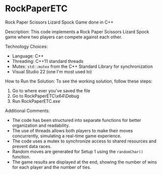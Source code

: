 # RockPaperETC
Rock Paper Scissors Lizard Spock Game done in C++

Description:
This code implements a Rock Paper Scissors Lizard Spock game where two players can compete against each other.

Technology Choices:
- Language: C++
- Threading: C++11 standard threads
- Mutex: `std::mutex` from the C++ Standard Library for synchronization
- Visual Studio 22 (one I'm most used to)

How to Run the Solution:
To see the working solution, follow these steps:
1. Go to where ever you've saved the file
2. Go to RockPaperETC\x64\Debug
3. Run RockPaperETC.exe

Additional Comments:
- The code has been structured into separate functions for better organization and readability.
- The use of threads allows both players to make their moves concurrently, simulating a real-time game experience.
- The code uses a mutex to synchronize access to shared resources and prevent data races.
- Random moves are generated for Setup 1 using the `randomChar()` function.
- The game results are displayed at the end, showing the number of wins for each player and the number of ties.
